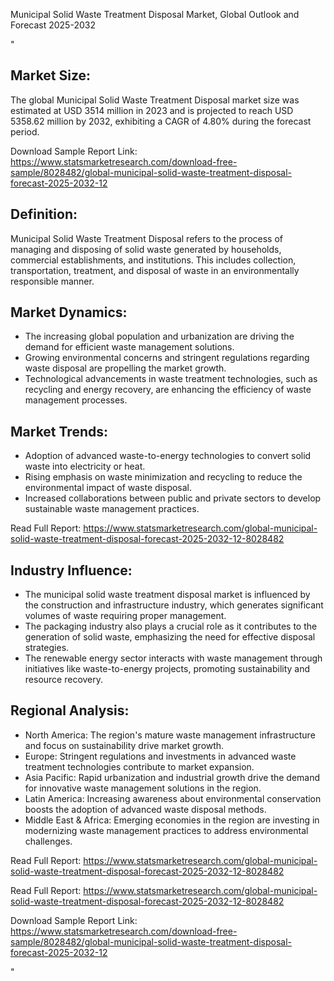 Municipal Solid Waste Treatment Disposal Market, Global Outlook and Forecast 2025-2032 

"<html>
<head>
  <title>Municipal Solid Waste Treatment Disposal Market, Global Outlook and Forecast 2025-2032</title>
</head>
<body>

<h2>Market Size:</h2>
<p>The global Municipal Solid Waste Treatment Disposal market size was estimated at USD 3514 million in 2023 and is projected to reach USD 5358.62 million by 2032, exhibiting a CAGR of 4.80% during the forecast period.</p>
<p>Download Sample Report Link: <a href='https://www.statsmarketresearch.com/download-free-sample/8028482/global-municipal-solid-waste-treatment-disposal-forecast-2025-2032-12'>https://www.statsmarketresearch.com/download-free-sample/8028482/global-municipal-solid-waste-treatment-disposal-forecast-2025-2032-12</a></p>

<h2>Definition:</h2>
<p>Municipal Solid Waste Treatment Disposal refers to the process of managing and disposing of solid waste generated by households, commercial establishments, and institutions. This includes collection, transportation, treatment, and disposal of waste in an environmentally responsible manner.</p>

<h2>Market Dynamics:</h2>
<ul>
  <li>The increasing global population and urbanization are driving the demand for efficient waste management solutions.</li>
  <li>Growing environmental concerns and stringent regulations regarding waste disposal are propelling the market growth.</li>
  <li>Technological advancements in waste treatment technologies, such as recycling and energy recovery, are enhancing the efficiency of waste management processes.</li>
</ul>

<h2>Market Trends:</h2>
<ul>
  <li>Adoption of advanced waste-to-energy technologies to convert solid waste into electricity or heat.</li>
  <li>Rising emphasis on waste minimization and recycling to reduce the environmental impact of waste disposal.</li>
  <li>Increased collaborations between public and private sectors to develop sustainable waste management practices.</li>
</ul>
<p>Read Full Report: <a href='https://www.statsmarketresearch.com/global-municipal-solid-waste-treatment-disposal-forecast-2025-2032-12-8028482'>https://www.statsmarketresearch.com/global-municipal-solid-waste-treatment-disposal-forecast-2025-2032-12-8028482</a></p>

<h2>Industry Influence:</h2>
<ul>
  <li>The municipal solid waste treatment disposal market is influenced by the construction and infrastructure industry, which generates significant volumes of waste requiring proper management.</li>
  <li>The packaging industry also plays a crucial role as it contributes to the generation of solid waste, emphasizing the need for effective disposal strategies.</li>
  <li>The renewable energy sector interacts with waste management through initiatives like waste-to-energy projects, promoting sustainability and resource recovery.</li>
</ul>

<h2>Regional Analysis:</h2>
<ul>
  <li>North America: The region's mature waste management infrastructure and focus on sustainability drive market growth.</li>
  <li>Europe: Stringent regulations and investments in advanced waste treatment technologies contribute to market expansion.</li>
  <li>Asia Pacific: Rapid urbanization and industrial growth drive the demand for innovative waste management solutions in the region.</li>
  <li>Latin America: Increasing awareness about environmental conservation boosts the adoption of advanced waste disposal methods.</li>
  <li>Middle East & Africa: Emerging economies in the region are investing in modernizing waste management practices to address environmental challenges.</li>
</ul>
<p>Read Full Report: <a href='https://www.statsmarketresearch.com/global-municipal-solid-waste-treatment-disposal-forecast-2025-2032-12-8028482'>https://www.statsmarketresearch.com/global-municipal-solid-waste-treatment-disposal-forecast-2025-2032-12-8028482</a></p>

<p>Read Full Report: <a href='https://www.statsmarketresearch.com/global-municipal-solid-waste-treatment-disposal-forecast-2025-2032-12-8028482'>https://www.statsmarketresearch.com/global-municipal-solid-waste-treatment-disposal-forecast-2025-2032-12-8028482</a></p>
<p>Download Sample Report Link: <a href='https://www.statsmarketresearch.com/download-free-sample/8028482/global-municipal-solid-waste-treatment-disposal-forecast-2025-2032-12'>https://www.statsmarketresearch.com/download-free-sample/8028482/global-municipal-solid-waste-treatment-disposal-forecast-2025-2032-12</a></p>

</body>
</html>"
